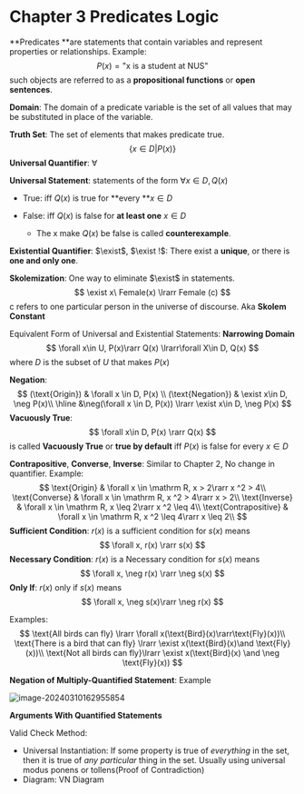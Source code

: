 # Chapter 3 Predicates Logic

**Predicates **are statements that contain variables and represent properties or relationships. Example:
$$
P(x)=\text{"x is a student at NUS"}
$$
such objects are referred to as a **propositional functions** or **open sentences**.

**Domain**: The domain of a predicate variable is the set of all values that may be substituted in place of the variable.

**Truth Set**: The set of elements that makes predicate true.
$$
\{x\in D| P(x)\}
$$
**Universal Quantifier**: $\forall$

**Universal Statement**: statements of the form $\forall x\in D, Q(x)$

- True: iff $Q(x)$ is true for **every **$x \in D$

- False: iff $Q(x)$ is false for **at least one** $x \in D$​
  - The x make $Q(x)$ be false is called **counterexample**.

**Existential Quantifier**: $\exist$, $\exist !$: There exist a **unique**, or there is **one and only one**.



**Skolemization**: One way to eliminate $\exist$ in statements. 
$$
\exist x\  Female(x) \lrarr Female (c)
$$
c refers to one particular person in the universe of discourse. Aka **Skolem Constant**



Equivalent Form of Universal and Existential Statements: **Narrowing Domain**
$$
\forall x\in U, P(x)\rarr Q(x) \lrarr\forall X\in D, Q(x)
$$
where $D$ is the subset of $U$ that makes $P(x)$



**Negation**:
$$
(\text{Origin}) & \forall x \in D, P(x) \\
(\text{Negation}) & \exist x\in D, \neg P(x)\\
\hline
&\neg(\forall x \in D, P(x)) \lrarr \exist x\in D, \neg P(x)
$$
**Vacuously True**: 
$$
\forall x\in D, P(x) \rarr Q(x)
$$
is called **Vacuously True** or **true by default** iff $P(x)$ is false for every $x\in D$



**Contrapositive**, **Converse**, **Inverse**: Similar to Chapter 2, No change in quantifier. Example:
$$
\text{Origin} & \forall x \in \mathrm R, x > 2\rarr x ^2 > 4\\
\text{Converse} & \forall x \in \mathrm R, x ^2 > 4\rarr x > 2\\
\text{Inverse} & \forall x \in \mathrm R, x \leq 2\rarr x ^2 \leq 4\\
\text{Contrapositive} & \forall x \in \mathrm R, x ^2 \leq 4\rarr x \leq 2\\
$$
**Sufficient Condition**: $r(x)$ is a sufficient condition for $s(x)$ means
$$
\forall x, r(x) \rarr s(x)
$$
**Necessary Condition**: $r(x)$ is a Necessary  condition for $s(x)$ means
$$
\forall x, \neg r(x) \rarr \neg s(x)
$$
**Only If**: $r(x)$ only if $s(x)$ means
$$
\forall x, \neg s(x)\rarr \neg r(x)
$$


Examples:
$$
\text{All birds can fly} \lrarr \forall x(\text{Bird}(x)\rarr\text{Fly}(x))\\
\text{There is a bird that can fly} \lrarr \exist x(\text{Bird}(x)\and \text{Fly}(x))\\
\text{Not all birds can fly}\lrarr \exist x(\text{Bird}(x) \and \neg \text{Fly}(x))
$$


**Negation of Multiply-Quantified Statement**: Example

![image-20240310162955854](https://cdn.jsdelivr.net/gh/ayhhyhh/IMGbed@master/imgs/202403101629072.png)

**Arguments With Quantified Statements**

Valid Check Method: 

- Universal Instantiation: If some property is true of *everything* in the set, then it is true of *any particular* thing in the set. Usually using universal modus ponens or tollens(Proof of Contradiction)
- Diagram: VN Diagram

